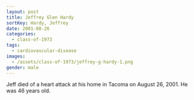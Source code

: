 ```yaml
---
layout: post
title: Jeffrey Glen Hardy
sortKey: Hardy, Jeffrey
date: 2001-08-26
categories:
  - class-of-1973
tags:
  - cardiovascular-disease
images:
  - /assets/class-of-1973/jeffrey-g-hardy-1.png
gender: male
---
```


Jeff died of a heart attack at his home in Tacoma on August 26, 2001. He was 46 years old.
